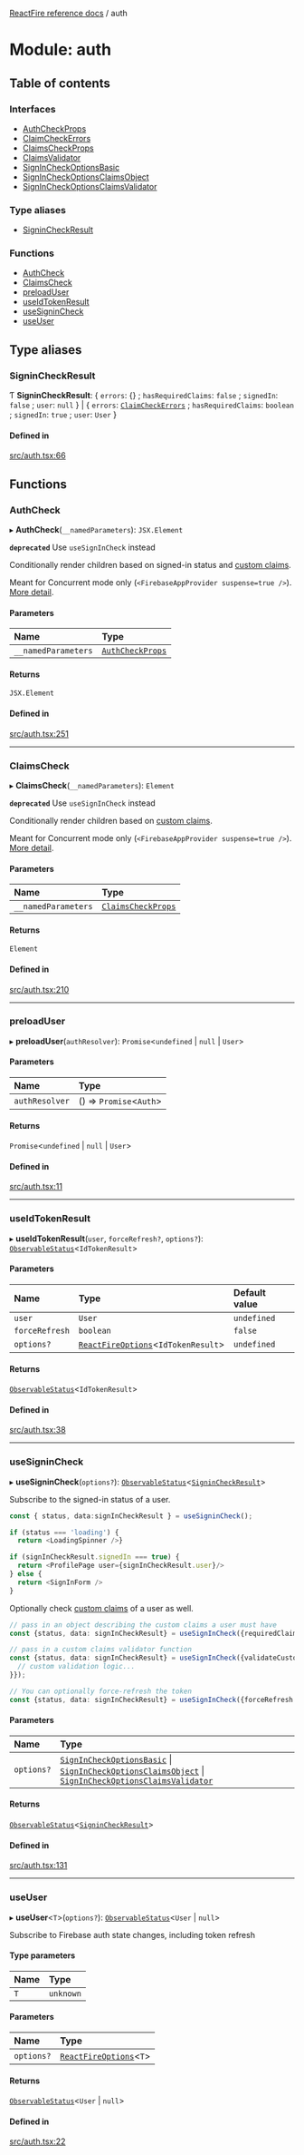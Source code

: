 [ReactFire reference docs](../README.md) / auth

# Module: auth

## Table of contents

### Interfaces

- [AuthCheckProps](../interfaces/auth.AuthCheckProps.md)
- [ClaimCheckErrors](../interfaces/auth.ClaimCheckErrors.md)
- [ClaimsCheckProps](../interfaces/auth.ClaimsCheckProps.md)
- [ClaimsValidator](../interfaces/auth.ClaimsValidator.md)
- [SignInCheckOptionsBasic](../interfaces/auth.SignInCheckOptionsBasic.md)
- [SignInCheckOptionsClaimsObject](../interfaces/auth.SignInCheckOptionsClaimsObject.md)
- [SignInCheckOptionsClaimsValidator](../interfaces/auth.SignInCheckOptionsClaimsValidator.md)

### Type aliases

- [SigninCheckResult](auth.md#signincheckresult)

### Functions

- [AuthCheck](auth.md#authcheck)
- [ClaimsCheck](auth.md#claimscheck)
- [preloadUser](auth.md#preloaduser)
- [useIdTokenResult](auth.md#useidtokenresult)
- [useSigninCheck](auth.md#usesignincheck)
- [useUser](auth.md#useuser)

## Type aliases

### SigninCheckResult

Ƭ **SigninCheckResult**: { `errors`: {} ; `hasRequiredClaims`: ``false`` ; `signedIn`: ``false`` ; `user`: ``null``  } \| { `errors`: [`ClaimCheckErrors`](../interfaces/auth.ClaimCheckErrors.md) ; `hasRequiredClaims`: `boolean` ; `signedIn`: ``true`` ; `user`: `User`  }

#### Defined in

[src/auth.tsx:66](https://github.com/FirebaseExtended/reactfire/blob/main/src/auth.tsx#L66)

## Functions

### AuthCheck

▸ **AuthCheck**(`__namedParameters`): `JSX.Element`

**`deprecated`** Use `useSignInCheck` instead

Conditionally render children based on signed-in status and [custom claims](https://firebase.google.com/docs/auth/admin/custom-claims).

Meant for Concurrent mode only (`<FirebaseAppProvider suspense=true />`). [More detail](https://github.com/FirebaseExtended/reactfire/issues/325#issuecomment-827654376).

#### Parameters

| Name | Type |
| :------ | :------ |
| `__namedParameters` | [`AuthCheckProps`](../interfaces/auth.AuthCheckProps.md) |

#### Returns

`JSX.Element`

#### Defined in

[src/auth.tsx:251](https://github.com/FirebaseExtended/reactfire/blob/main/src/auth.tsx#L251)

___

### ClaimsCheck

▸ **ClaimsCheck**(`__namedParameters`): `Element`

**`deprecated`** Use `useSignInCheck` instead

Conditionally render children based on [custom claims](https://firebase.google.com/docs/auth/admin/custom-claims).

Meant for Concurrent mode only (`<FirebaseAppProvider suspense=true />`). [More detail](https://github.com/FirebaseExtended/reactfire/issues/325#issuecomment-827654376).

#### Parameters

| Name | Type |
| :------ | :------ |
| `__namedParameters` | [`ClaimsCheckProps`](../interfaces/auth.ClaimsCheckProps.md) |

#### Returns

`Element`

#### Defined in

[src/auth.tsx:210](https://github.com/FirebaseExtended/reactfire/blob/main/src/auth.tsx#L210)

___

### preloadUser

▸ **preloadUser**(`authResolver`): `Promise`<`undefined` \| ``null`` \| `User`\>

#### Parameters

| Name | Type |
| :------ | :------ |
| `authResolver` | () => `Promise`<`Auth`\> |

#### Returns

`Promise`<`undefined` \| ``null`` \| `User`\>

#### Defined in

[src/auth.tsx:11](https://github.com/FirebaseExtended/reactfire/blob/main/src/auth.tsx#L11)

___

### useIdTokenResult

▸ **useIdTokenResult**(`user`, `forceRefresh?`, `options?`): [`ObservableStatus`](useObservable.md#observablestatus)<`IdTokenResult`\>

#### Parameters

| Name | Type | Default value |
| :------ | :------ | :------ |
| `user` | `User` | `undefined` |
| `forceRefresh` | `boolean` | `false` |
| `options?` | [`ReactFireOptions`](../interfaces/index.ReactFireOptions.md)<`IdTokenResult`\> | `undefined` |

#### Returns

[`ObservableStatus`](useObservable.md#observablestatus)<`IdTokenResult`\>

#### Defined in

[src/auth.tsx:38](https://github.com/FirebaseExtended/reactfire/blob/main/src/auth.tsx#L38)

___

### useSigninCheck

▸ **useSigninCheck**(`options?`): [`ObservableStatus`](useObservable.md#observablestatus)<[`SigninCheckResult`](auth.md#signincheckresult)\>

Subscribe to the signed-in status of a user.

```ts
const { status, data:signInCheckResult } = useSigninCheck();

if (status === 'loading') {
  return <LoadingSpinner />}

if (signInCheckResult.signedIn === true) {
  return <ProfilePage user={signInCheckResult.user}/>
} else {
  return <SignInForm />
}
```

Optionally check [custom claims](https://firebase.google.com/docs/auth/admin/custom-claims) of a user as well.

```ts
// pass in an object describing the custom claims a user must have
const {status, data: signInCheckResult} = useSignInCheck({requiredClaims: {admin: true}});

// pass in a custom claims validator function
const {status, data: signInCheckResult} = useSignInCheck({validateCustomClaims: (userClaims) => {
  // custom validation logic...
}});

// You can optionally force-refresh the token
const {status, data: signInCheckResult} = useSignInCheck({forceRefresh: true, requiredClaims: {admin: true}});
```

#### Parameters

| Name | Type |
| :------ | :------ |
| `options?` | [`SignInCheckOptionsBasic`](../interfaces/auth.SignInCheckOptionsBasic.md) \| [`SignInCheckOptionsClaimsObject`](../interfaces/auth.SignInCheckOptionsClaimsObject.md) \| [`SignInCheckOptionsClaimsValidator`](../interfaces/auth.SignInCheckOptionsClaimsValidator.md) |

#### Returns

[`ObservableStatus`](useObservable.md#observablestatus)<[`SigninCheckResult`](auth.md#signincheckresult)\>

#### Defined in

[src/auth.tsx:131](https://github.com/FirebaseExtended/reactfire/blob/main/src/auth.tsx#L131)

___

### useUser

▸ **useUser**<`T`\>(`options?`): [`ObservableStatus`](useObservable.md#observablestatus)<`User` \| ``null``\>

Subscribe to Firebase auth state changes, including token refresh

#### Type parameters

| Name | Type |
| :------ | :------ |
| `T` | `unknown` |

#### Parameters

| Name | Type |
| :------ | :------ |
| `options?` | [`ReactFireOptions`](../interfaces/index.ReactFireOptions.md)<`T`\> |

#### Returns

[`ObservableStatus`](useObservable.md#observablestatus)<`User` \| ``null``\>

#### Defined in

[src/auth.tsx:22](https://github.com/FirebaseExtended/reactfire/blob/main/src/auth.tsx#L22)
